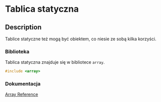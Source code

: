 # Tablica statyczna

## Description

Tablice statyczne też mogą być obiektem, co niesie ze sobą kilka korzyści.

### Biblioteka

Tablica statyczna znajduje się w bibliotece `array`.

```cpp
#include <array>
```

### Dokumentacja

[Array Reference](https://www.cplusplus.com/reference/array/array/)